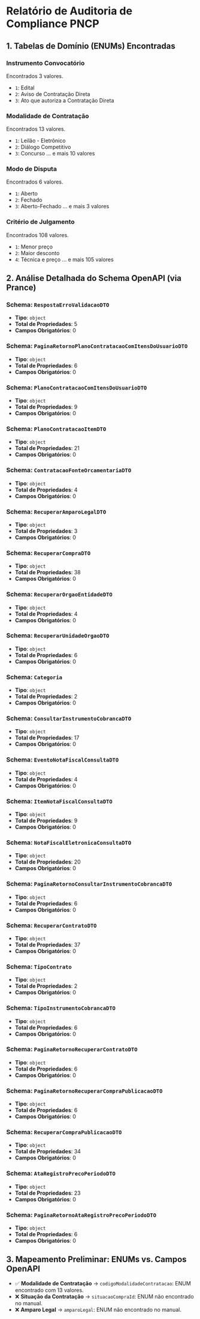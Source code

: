 # Relatório de Auditoria de Compliance PNCP

## 1. Tabelas de Domínio (ENUMs) Encontradas

### Instrumento Convocatório
Encontrados 3 valores.
- `1`: Edital
- `2`: Aviso de Contratação Direta
- `3`: Ato que autoriza a Contratação Direta
### Modalidade de Contratação
Encontrados 13 valores.
- `1`: Leilão - Eletrônico
- `2`: Diálogo Competitivo
- `3`: Concurso
... e mais 10 valores

### Modo de Disputa
Encontrados 6 valores.
- `1`: Aberto
- `2`: Fechado
- `3`: Aberto-Fechado
... e mais 3 valores

### Critério de Julgamento
Encontrados 108 valores.
- `1`: Menor preço
- `2`: Maior desconto
- `4`: Técnica e preço
... e mais 105 valores

## 2. Análise Detalhada do Schema OpenAPI (via Prance)

### Schema: `RespostaErroValidacaoDTO`
- **Tipo**: `object`
- **Total de Propriedades**: 5
- **Campos Obrigatórios**: 0
### Schema: `PaginaRetornoPlanoContratacaoComItensDoUsuarioDTO`
- **Tipo**: `object`
- **Total de Propriedades**: 6
- **Campos Obrigatórios**: 0
### Schema: `PlanoContratacaoComItensDoUsuarioDTO`
- **Tipo**: `object`
- **Total de Propriedades**: 9
- **Campos Obrigatórios**: 0
### Schema: `PlanoContratacaoItemDTO`
- **Tipo**: `object`
- **Total de Propriedades**: 21
- **Campos Obrigatórios**: 0
### Schema: `ContratacaoFonteOrcamentariaDTO`
- **Tipo**: `object`
- **Total de Propriedades**: 4
- **Campos Obrigatórios**: 0
### Schema: `RecuperarAmparoLegalDTO`
- **Tipo**: `object`
- **Total de Propriedades**: 3
- **Campos Obrigatórios**: 0
### Schema: `RecuperarCompraDTO`
- **Tipo**: `object`
- **Total de Propriedades**: 38
- **Campos Obrigatórios**: 0
### Schema: `RecuperarOrgaoEntidadeDTO`
- **Tipo**: `object`
- **Total de Propriedades**: 4
- **Campos Obrigatórios**: 0
### Schema: `RecuperarUnidadeOrgaoDTO`
- **Tipo**: `object`
- **Total de Propriedades**: 6
- **Campos Obrigatórios**: 0
### Schema: `Categoria`
- **Tipo**: `object`
- **Total de Propriedades**: 2
- **Campos Obrigatórios**: 0
### Schema: `ConsultarInstrumentoCobrancaDTO`
- **Tipo**: `object`
- **Total de Propriedades**: 17
- **Campos Obrigatórios**: 0
### Schema: `EventoNotaFiscalConsultaDTO`
- **Tipo**: `object`
- **Total de Propriedades**: 4
- **Campos Obrigatórios**: 0
### Schema: `ItemNotaFiscalConsultaDTO`
- **Tipo**: `object`
- **Total de Propriedades**: 9
- **Campos Obrigatórios**: 0
### Schema: `NotaFiscalEletronicaConsultaDTO`
- **Tipo**: `object`
- **Total de Propriedades**: 20
- **Campos Obrigatórios**: 0
### Schema: `PaginaRetornoConsultarInstrumentoCobrancaDTO`
- **Tipo**: `object`
- **Total de Propriedades**: 6
- **Campos Obrigatórios**: 0
### Schema: `RecuperarContratoDTO`
- **Tipo**: `object`
- **Total de Propriedades**: 37
- **Campos Obrigatórios**: 0
### Schema: `TipoContrato`
- **Tipo**: `object`
- **Total de Propriedades**: 2
- **Campos Obrigatórios**: 0
### Schema: `TipoInstrumentoCobrancaDTO`
- **Tipo**: `object`
- **Total de Propriedades**: 6
- **Campos Obrigatórios**: 0
### Schema: `PaginaRetornoRecuperarContratoDTO`
- **Tipo**: `object`
- **Total de Propriedades**: 6
- **Campos Obrigatórios**: 0
### Schema: `PaginaRetornoRecuperarCompraPublicacaoDTO`
- **Tipo**: `object`
- **Total de Propriedades**: 6
- **Campos Obrigatórios**: 0
### Schema: `RecuperarCompraPublicacaoDTO`
- **Tipo**: `object`
- **Total de Propriedades**: 34
- **Campos Obrigatórios**: 0
### Schema: `AtaRegistroPrecoPeriodoDTO`
- **Tipo**: `object`
- **Total de Propriedades**: 23
- **Campos Obrigatórios**: 0
### Schema: `PaginaRetornoAtaRegistroPrecoPeriodoDTO`
- **Tipo**: `object`
- **Total de Propriedades**: 6
- **Campos Obrigatórios**: 0
## 3. Mapeamento Preliminar: ENUMs vs. Campos OpenAPI

- ✅ **Modalidade de Contratação** → `codigoModalidadeContratacao`: ENUM encontrado com 13 valores.
- ❌ **Situação da Contratação** → `situacaoCompraId`: ENUM não encontrado no manual.
- ❌ **Amparo Legal** → `amparoLegal`: ENUM não encontrado no manual.